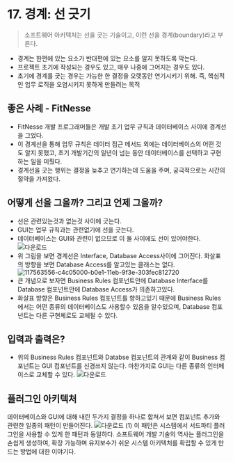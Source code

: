 # 17. 경계: 선 긋기
> 소프트웨어 아키텍처는 선을 긋는 기술이고, 이런 선을 경계(boundary)라고 부른다.
 - 경계는 한편에 있는 요소가 반대편에 있는 요소를 알지 못하도록 막는다.
 - 프로젝트 초기에 작성되는 경우도 있고, 매우 나중에 그어지는 경우도 있다.
 - 초기에 경계를 긋는 경우는 가능한 한 결정을 오랫동안 연기시키기 위해. 즉, 핵심적인 업무 로직을 오염시키지 못하게 만들려는 목적

## 좋은 사례 - FitNesse
 - FitNesse 개발 프로그래머들은 개발 초기 업무 규칙과 데이터베이스 사이에 경계선을 그었다.
 - 이 경계선을 통해 업무 규칙은 데이터 접근 메서드 외에는 데이터베이스의 어떤 것도 알지 못했고, 초기 개발기간의 일년이 넘는 동안 데이터베이스를 선택하고 구현하는 일을 미뤘다.
 - 경계선을 긋는 행위는 결정을 늦추고 연기하는데 도움을 주며, 궁극적으로는 시간의 절약을 가져왔다.

## 어떻게 선을 그을까? 그리고 언제 그을까?
 - 선은 관련있는것과 없는것 사이에 긋는다.
 - GUI는 업무 규칙과는 관련없기에 선을 긋는다.
 - 데이터베이스는 GUI와 관련이 없으므로 이 둘 사이에도 선이 있어야한다.
![다운로드](https://user-images.githubusercontent.com/50142323/147644075-6abfa5df-b7fd-42d6-ac26-17cfe1d3284e.png)
 - 위 그림을 보면 경계선은 Interface, Database Access사이에 그어진다. 화살표의 방향을 보면 Database Access를 알고있는 클래스는 없다.
![117563556-c4c05000-b0e1-11eb-9f3e-303fec812720](https://user-images.githubusercontent.com/50142323/147652393-e7490287-a36a-456a-b7ed-bcffb4c7f04d.png)
 - 큰 개념으로 보자면 Business Rules 컴포넌트안에 Database Interface를 Database 컴포넌트안에 Database Access가 의존하고있다.
 - 화살표 방향은 Business Rules 컴포넌트를 향하고있기 때문에 Business Rules에서는 어떤 종류의 데이터베이스도 사용할수 있음을 알수있으며, Database 컴포넌트는 다른 구현체로도 교체될 수 있다.

## 입력과 출력은?
 - 위의 Business Rules 컴포넌트와 Databse 컴포넌트의 관계와 같이 Business 컴포넌트는 GUI 컴포넌트를 신경쓰지 않는다. 마찬가지로 GUI는 다른 종류의 인터페이스로 교체할 수 있다.
![다운로드](https://user-images.githubusercontent.com/50142323/147652706-01cab1e6-da08-47a4-a27c-8183cef0e201.png)

## 플러그인 아키텍처
데이터베이스와 GUI에 대해 내린 두가지 결정을 하나로 합쳐서 보면 컴포넌트 추가와 관련한 일종의 패턴이 만들어진다.
![다운로드 (1)](https://user-images.githubusercontent.com/50142323/147652988-f1d307da-5e00-45f8-aa88-a6661157a44f.png)
이 패턴은 시스템에서 서드파티 플러그인을 사용할 수 있게 한 패턴과 동일하다. 
소프트웨어 개발 기술의 역사는 플러그인을 손쉽게 생성하여, 확장 가능하며 유지보수가 쉬운 시스템 아키텍처를 확립할 수 있게 만드는 방법에 대한 이야기다.

